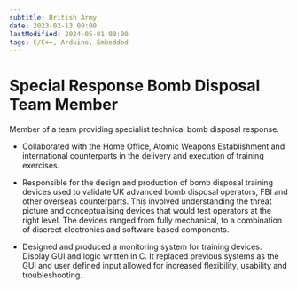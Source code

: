 ```yaml
---
subtitle: British Army
date: 2023-02-13 00:00
lastModified: 2024-05-01 00:00 
tags: C/C++, Arduino, Embedded
---
```


# Special Response Bomb Disposal Team Member

Member of a team providing specialist technical bomb disposal response.

- Collaborated with the Home Office, Atomic Weapons Establishment and international counterparts in the delivery and execution of training exercises.

- Responsible for the design and production of bomb disposal training devices used to validate UK advanced bomb disposal operators, FBI and other overseas counterparts. This involved understanding the threat picture and conceptualising devices that would test operators at the right level. The devices ranged from fully mechanical, to a combination of discreet electronics and software based components.

- Designed and produced a monitoring system for training devices. Display GUI and logic written in C. It replaced previous systems as the GUI and user defined input allowed for increased flexibility, usability and troubleshooting.

